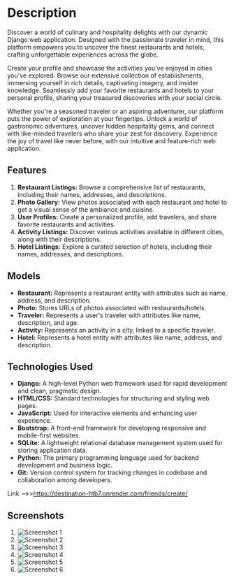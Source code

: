 # Description

Discover a world of culinary and hospitality delights with our dynamic Django web application. Designed with the passionate traveler in mind, this platform empowers you to uncover the finest restaurants and hotels, crafting unforgettable experiences across the globe.

Create your profile and showcase the activities you've enjoyed in cities you've explored. Browse our extensive collection of establishments, immersing yourself in rich details, captivating imagery, and insider knowledge. Seamlessly add your favorite restaurants and hotels to your personal profile, sharing your treasured discoveries with your social circle.

Whether you're a seasoned traveler or an aspiring adventurer, our platform puts the power of exploration at your fingertips. Unlock a world of gastronomic adventures, uncover hidden hospitality gems, and connect with like-minded travelers who share your zest for discovery. Experience the joy of travel like never before, with our intuitive and feature-rich web application.

## Features

1. **Restaurant Listings:** Browse a comprehensive list of restaurants, including their names, addresses, and descriptions.
2. **Photo Gallery:** View photos associated with each restaurant and hotel to get a visual sense of the ambiance and cuisine.
3. **User Profiles:** Create a personalized profile, add travelers, and share favorite restaurants and activities.
4. **Activity Listings:** Discover various activities available in different cities, along with their descriptions.
5. **Hotel Listings:** Explore a curated selection of hotels, including their names, addresses, and descriptions.

## Models

- **Restaurant:** Represents a restaurant entity with attributes such as name, address, and description.
- **Photo:** Stores URLs of photos associated with restaurants/hotels.
- **Traveler:** Represents a user's traveler with attributes like name, description, and age.
- **Activity:** Represents an activity in a city, linked to a specific traveler.
- **Hotel:** Represents a hotel entity with attributes like name, address, and description.

## Technologies Used

- **Django:** A high-level Python web framework used for rapid development and clean, pragmatic design.
- **HTML/CSS:** Standard technologies for structuring and styling web pages.
- **JavaScript:** Used for interactive elements and enhancing user experience.
- **Bootstrap:** A front-end framework for developing responsive and mobile-first websites.
- **SQLite:** A lightweight relational database management system used for storing application data.
- **Python:** The primary programming language used for backend development and business logic.
- **Git:** Version control system for tracking changes in codebase and collaboration among developers.

 Link -->>https://destination-htb7.onrender.com/friends/create/
## Screenshots

1. ![Screenshot 1](<Screenshot 2024-04-15 at 2.55.45 PM.png>)
2. ![Screenshot 2](<Screenshot 2024-04-15 at 2.56.06 PM.png>)
3. ![Screenshot 3](<Screenshot 2024-04-15 at 2.56.06 PM.png>)
4. ![Screenshot 4](<Screenshot 2024-04-15 at 2.56.24 PM.png>)
5. ![Screenshot 5](<Screenshot 2024-04-15 at 2.57.30 PM.png>)
6. ![Screenshot 6](<Screenshot 2024-04-15 at 2.59.19 PM.png>)

  

